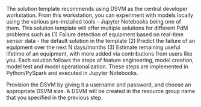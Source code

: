 The solution template recommends using DSVM as the central developer workstation. From this workstation, you can experiment with models locally using the various pre-installed tools - Jupyter Notebooks being one of them. This solution template will offer multiple solutions for different PdM problems such as (1) Failure detection of equipment based on real-time sensor data - the default solution in the template (2) Predict the failure of an equipment over the next N days/months (3) Estimate remaining useful lifetime of an equipment, with more added via contributions from users like you. Each solution follows the steps of feature engineering, model creation, model test and model operationalization. These steps are implemented in Python/PySpark and executed in Jupyter Notebooks.

Provision the DSVM by giving it a username and password, and choose an appropriate DSVM size. A DSVM will be created in the resource group name that you specified in the previous step.
